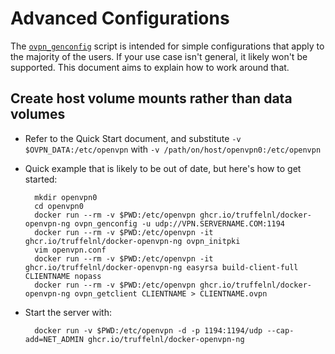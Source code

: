 # Advanced Configurations

The [`ovpn_genconfig`](/bin/ovpn_genconfig) script is intended for simple configurations that apply to the majority of the users.  If your use case isn't general, it likely won't be supported.  This document aims to explain how to work around that.

## Create host volume mounts rather than data volumes

* Refer to the Quick Start document, and substitute `-v $OVPN_DATA:/etc/openvpn` with `-v /path/on/host/openvpn0:/etc/openvpn`
* Quick example that is likely to be out of date, but here's how to get started:

        mkdir openvpn0
        cd openvpn0
        docker run --rm -v $PWD:/etc/openvpn ghcr.io/truffelnl/docker-openvpn-ng ovpn_genconfig -u udp://VPN.SERVERNAME.COM:1194
        docker run --rm -v $PWD:/etc/openvpn -it ghcr.io/truffelnl/docker-openvpn-ng ovpn_initpki
        vim openvpn.conf
        docker run --rm -v $PWD:/etc/openvpn -it ghcr.io/truffelnl/docker-openvpn-ng easyrsa build-client-full CLIENTNAME nopass
        docker run --rm -v $PWD:/etc/openvpn ghcr.io/truffelnl/docker-openvpn-ng ovpn_getclient CLIENTNAME > CLIENTNAME.ovpn

* Start the server with:

        docker run -v $PWD:/etc/openvpn -d -p 1194:1194/udp --cap-add=NET_ADMIN ghcr.io/truffelnl/docker-openvpn-ng
